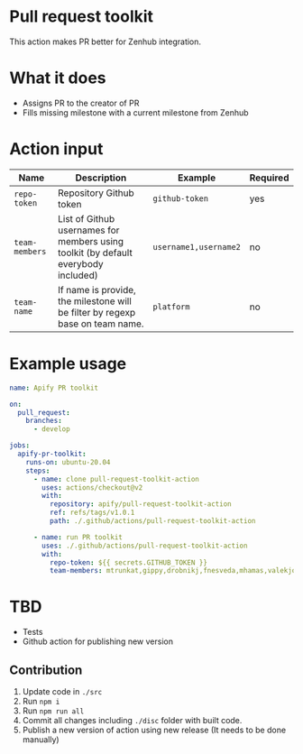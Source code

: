 # Pull request toolkit

This action makes PR better for Zenhub integration.

# What it does

- Assigns PR to the creator of PR
- Fills missing milestone with a current milestone from Zenhub

# Action input

| Name               |                                                                    Description           |                                                     Example | Required |
| ------------------ | --------------------------------------------------------------------------------         | ----------------------------------------------------------- | -------- |
| `repo-token`       |                                                           Repository Github token        |                                              `github-token` |      yes |
| `team-members`     | List of Github usernames for members using toolkit (by default everybody included)       |                                       `username1,username2` |       no |
| `team-name`        | If name is provide, the milestone will be filter by regexp base on team name.            |                                                  `platform` |       no |

# Example usage

```yaml
name: Apify PR toolkit

on:
  pull_request:
    branches:
      - develop

jobs:
  apify-pr-toolkit:
    runs-on: ubuntu-20.04
    steps:
      - name: clone pull-request-toolkit-action
        uses: actions/checkout@v2
        with:
          repository: apify/pull-request-toolkit-action
          ref: refs/tags/v1.0.1
          path: ./.github/actions/pull-request-toolkit-action

      - name: run PR toolkit
        uses: ./.github/actions/pull-request-toolkit-action
        with:
          repo-token: ${{ secrets.GITHUB_TOKEN }}
          team-members: mtrunkat,gippy,drobnikj,fnesveda,mhamas,valekjo,Strajk,nguyeda1,dragonraid,jbartadev,m-murasovs
```
# TBD

- Tests
- Github action for publishing new version

## Contribution

1. Update code in `./src`
2. Run `npm i`
3. Run `npm run all`
4. Commit all changes including `./disc` folder with built code.
5. Publish a new version of action using new release (It needs to be done manually)
